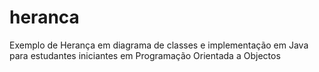 # heranca
Exemplo de Herança em diagrama de classes e implementação em Java para estudantes iniciantes em Programação Orientada a Objectos
